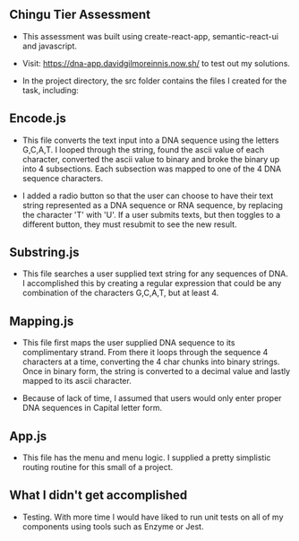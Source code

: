 

## Chingu Tier Assessment 

* This assessment was built using create-react-app, semantic-react-ui and javascript.

* Visit: https://dna-app.davidgilmoreinnis.now.sh/ to test out my solutions. 

* In the project directory, the src folder contains the files I created for the task, including:

## Encode.js

* This file converts the text input into a DNA sequence using the letters G,C,A,T. I looped through the string, found the ascii value of each character, converted the ascii value to binary and broke the binary up into 4 subsections. Each subsection was mapped to one of the 4 DNA sequence characters.

* I added a radio button so that the user can choose to have their text string represented as a DNA sequence or RNA sequence, by replacing the character 'T' with 'U'. If a user submits texts, but then toggles to a different button, they must resubmit to see the new result.

## Substring.js 

* This file searches a user supplied text string for any sequences of DNA. I accomplished this by creating a regular expression that could be any combination of the characters G,C,A,T, but at least 4. 

## Mapping.js

* This file first maps the user supplied DNA sequence to its complimentary strand. From there it loops through the sequence 4 characters at a time, converting the 4 char chunks into binary strings. Once in binary form, the string is converted to a decimal value and lastly mapped to its ascii character.

* Because of lack of time, I assumed that users would only enter proper DNA sequences in Capital letter form. 

## App.js
* This file has the menu and menu logic. I supplied a pretty simplistic routing routine for this small of a project.

## What I didn't get accomplished 

* Testing. With more time I would have liked to run unit tests on all of my components using tools such as Enzyme or Jest. 
